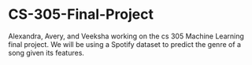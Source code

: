 # CS-305-Final-Project
Alexandra, Avery, and Veeksha working on the cs 305 Machine Learning final project. We will be using a Spotify dataset to predict the genre of a song given its features. 

